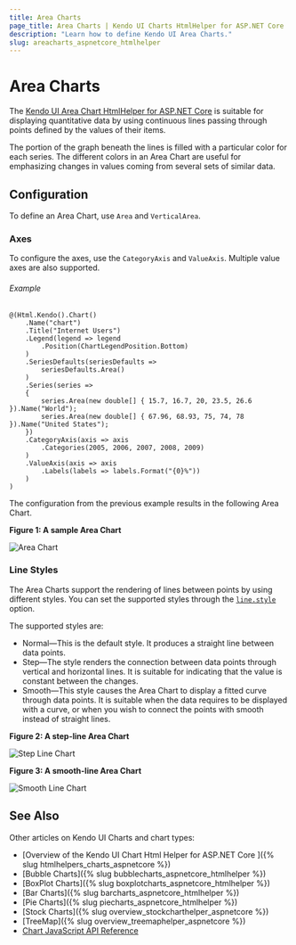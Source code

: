 ```yaml
---
title: Area Charts
page_title: Area Charts | Kendo UI Charts HtmlHelper for ASP.NET Core
description: "Learn how to define Kendo UI Area Charts."
slug: areacharts_aspnetcore_htmlhelper
---
```


# Area Charts

The [Kendo UI Area Chart HtmlHelper for ASP.NET Core](https://demos.telerik.com/aspnet-core/area-charts/index) is suitable for displaying quantitative data by using continuous lines passing through points defined by the values of their items.

The portion of the graph beneath the lines is filled with a particular color for each series. The different colors in an Area Chart are useful for emphasizing changes in values coming from several sets of similar data.

## Configuration

To define an Area Chart, use `Area` and `VerticalArea`.

### Axes

To configure the axes, use the `CategoryAxis` and `ValueAxis`. Multiple value axes are also supported.

###### Example

    @(Html.Kendo().Chart()
        .Name("chart")
        .Title("Internet Users")
        .Legend(legend => legend
            .Position(ChartLegendPosition.Bottom)
        )
        .SeriesDefaults(seriesDefaults =>
            seriesDefaults.Area()
        )
        .Series(series =>
        {
            series.Area(new double[] { 15.7, 16.7, 20, 23.5, 26.6 }).Name("World");
            series.Area(new double[] { 67.96, 68.93, 75, 74, 78 }).Name("United States");
        })
        .CategoryAxis(axis => axis
            .Categories(2005, 2006, 2007, 2008, 2009)
        )
        .ValueAxis(axis => axis
            .Labels(labels => labels.Format("{0}%"))
        )
    )


The configuration from the previous example results in the following Area Chart.

**Figure 1: A sample Area Chart**

![Area Chart](/html-helpers/charts/chart-types/chart-area.png)

### Line Styles

The Area Charts support the rendering of lines between points by using different styles. You can set the supported styles through the [`line.style`](https://docs.telerik.com/kendo-ui/api/javascript/dataviz/ui/chart/configuration/series.line#series.line.style) option.

The supported styles are:

* Normal&mdash;This is the default style. It produces a straight line between data points.
* Step&mdash;The style renders the connection between data points through vertical and horizontal lines. It is suitable for indicating that the value is constant between the changes.
* Smooth&mdash;This style causes the Area Chart to display a fitted curve through data points. It is suitable when the data requires to be displayed with a curve, or when you wish to connect the points with smooth instead of straight lines.

**Figure 2: A step-line Area Chart**

![Step Line Chart](/html-helpers/charts/chart-types/chart-step-area.png)

**Figure 3: A smooth-line Area Chart**

![Smooth Line Chart](/html-helpers/charts/chart-types/chart-smooth-area.png)

## See Also

Other articles on Kendo UI Charts and chart types:

* [Overview of the Kendo UI Chart Html Helper for ASP.NET Core ]({% slug htmlhelpers_charts_aspnetcore %})
* [Bubble Charts]({% slug bubblecharts_aspnetcore_htmlhelper %})
* [BoxPlot Charts]({% slug boxplotcharts_aspnetcore_htmlhelper %})
* [Bar Charts]({% slug barcharts_aspnetcore_htmlhelper %})
* [Pie Charts]({% slug piecharts_aspnetcore_htmlhelper %})
* [Stock Charts]({% slug overview_stockcharthelper_aspnetcore %})
* [TreeMap]({% slug overview_treemaphelper_aspnetcore %})
* [Chart JavaScript API Reference](https://docs.telerik.com/kendo-ui/api/javascript/dataviz/ui/chart)
